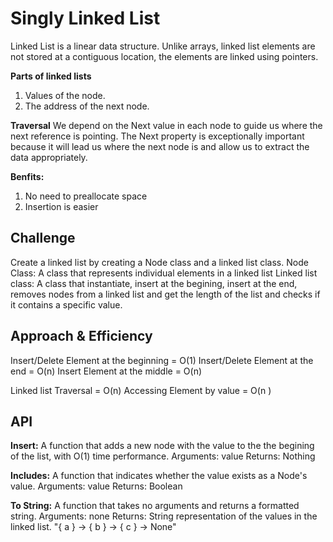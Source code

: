 # Singly Linked List

Linked List is a linear data structure. 
Unlike arrays, linked list elements are not stored at a contiguous location, the elements are linked using pointers.

**Parts of linked lists**
1. Values of the node.
2. The address of the next node.

**Traversal**
We depend on the Next value in each node to guide us where the next reference is pointing. The Next property is exceptionally important because it will lead us where the next node is and allow us to extract the data appropriately.

**Benfits:**
1. No need to preallocate space
2. Insertion is easier

## Challenge
Create a linked list by creating a Node class and a linked list class.
Node Class: A class that represents individual elements in a linked list
Linked list class: A class that instantiate, insert at the begining, insert at the end, removes nodes from a linked list and get the length of the list and checks if it contains a specific value.

## Approach & Efficiency

Insert/Delete Element at the beginning = O(1)
Insert/Delete Element at the end = O(n)
Insert Element at the middle = O(n)

Linked list Traversal = O(n)
Accessing Element by value = O(n )

## API

**Insert:**
A function that adds a new node with the value to the the begining of the list, with O(1) time performance.
    Arguments: value
    Returns: Nothing

**Includes:**
A function that indicates whether the value exists as a Node's value.
    Arguments: value
    Returns: Boolean

**To String:**
A function that takes no arguments and returns a formatted string.
    Arguments: none
    Returns: String representation of the values in the linked list.
        "{ a } -> { b } -> { c } -> None"